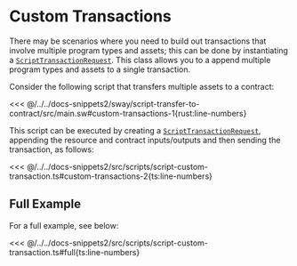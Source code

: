 # Custom Transactions

There may be scenarios where you need to build out transactions that involve multiple program types and assets; this can be done by instantiating a [`ScriptTransactionRequest`](https://fuels-ts-docs-api.vercel.app/classes/_fuel_ts_account.ScriptTransactionRequest.html). This class allows you to a append multiple program types and assets to a single transaction.

Consider the following script that transfers multiple assets to a contract:

<<< @/../../docs-snippets2/sway/script-transfer-to-contract/src/main.sw#custom-transactions-1{rust:line-numbers}

This script can be executed by creating a [`ScriptTransactionRequest`](https://fuels-ts-docs-api.vercel.app/classes/_fuel_ts_account.ScriptTransactionRequest.html), appending the resource and contract inputs/outputs and then sending the transaction, as follows:

<<< @/../../docs-snippets2/src/scripts/script-custom-transaction.ts#custom-transactions-2{ts:line-numbers}

## Full Example

For a full example, see below:

<<< @/../../docs-snippets2/src/scripts/script-custom-transaction.ts#full{ts:line-numbers}
